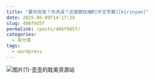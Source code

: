 ```yaml
---
title: "要先吃饭？先洗澡？还是膝枕哺R[中文字幕][kirinyan]"
date: 2025-06-09T14:17:24
slug: 486f9d5f
permalink: /posts/486f9d5f/
categories:
  - 未分类
tags:
  - wordpress
---
```


![图片[1]-歪歪的耽美资源站](/images/wp/486f9d5f-6e961453.jpg)
